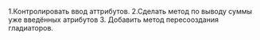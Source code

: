 1.Контролировать ввод аттрибутов.
2.Сделать метод по выводу суммы уже введённых атрибутов
3. Добавить метод пересооздания гладиаторов.